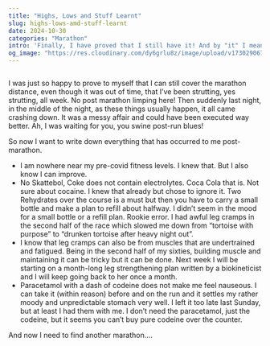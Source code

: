 ```yaml
---
title: "Highs, Lows and Stuff Learnt"
slug: highs-lows-amd-stuff-learnt
date: 2024-10-30
categories: "Marathon"
intro: 'Finally, I have proved that I still have it! And by "it" I mean the ability to cover the marathon distance. As proud as I am though, there have been lessons learnt, and dare I even say, room for improvement.'
og_image: "https://res.cloudinary.com/dy6grlu8z/image/upload/v1730290674/ri8a2ndypyvznduhnlek.jpg"
---
```


<img src="https://res.cloudinary.com/dy6grlu8z/image/upload/v1730290674/xgpz2phsjtwbldodkqpr.jpg" alt="">

I was just so happy to prove to myself that I can still cover the marathon distance, even though it was out of time, that I’ve been strutting, yes strutting, all week. No post marathon limping here! Then suddenly last night, in the middle of the night, as these things usually happen, it all came crashing down. It was a messy affair and could have been executed way better. Ah, I was waiting for you, you swine post-run blues!

So now I want to write down everything that has occurred to me post-marathon.

<ul class="my-6 list-disc">
<li class="my-4">I am nowhere near my pre-covid fitness levels. I knew that. But I also know I can improve.</li>
<li class="my-4">No Skattebol, Coke does not contain electrolytes. Coca Cola that is. Not sure about cocaine. I knew that already but chose to ignore it. Two Rehydrates over the course is a must but then you have to carry a small bottle and make a plan to refill about halfway. I didn’t seem in the mood for a small bottle or a refill plan. Rookie error. I had awful leg cramps in the second half of the race which slowed me down from “tortoise with purpose” to “drunken tortoise after heavy night out”.</li>
<li class="my-4">I know that leg cramps can also be from muscles that are undertrained and fatigued. Being in the second half of my sixties, building muscle and maintaining it can be tricky but it can be done. Next week I will be starting on a month-long leg strengthening plan written by a biokineticist and I will keep going back to her once a month.</li>
<li class="my-4">Paracetamol with a dash of codeine does not make me feel nauseous. I can take it (within reason) before and on the run and it settles my rather moody and unpredictable stomach very well. I left it too late last Sunday, but at least I had them with me. I don’t need the paracetamol, just the codeine, but it seems you can’t buy pure codeine over the counter.</li>
</ul>

And now I need to find another marathon….
